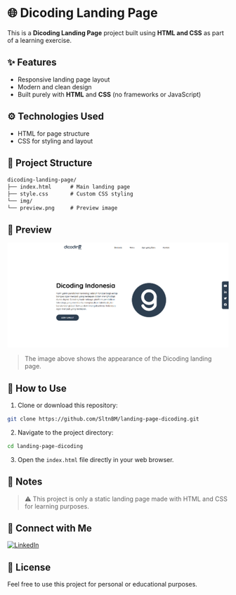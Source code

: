 # 🌐 Dicoding Landing Page
This is a **Dicoding Landing Page** project built using **HTML and CSS** as part of a learning exercise.

## ✨ Features
- Responsive landing page layout
- Modern and clean design
- Built purely with **HTML** and **CSS** (no frameworks or JavaScript)

## ⚙️ Technologies Used
- HTML for page structure
- CSS for styling and layout

## 📁 Project Structure
```plaintext
dicoding-landing-page/
├── index.html      # Main landing page
├── style.css       # Custom CSS styling
└── img/
└── preview.png     # Preview image
```

## 📸 Preview
![Landing Page Preview](img/preview.png)
> The image above shows the appearance of the Dicoding landing page.

## 🚀 How to Use
1. Clone or download this repository:
```bash
git clone https://github.com/SltnBM/landing-page-dicoding.git
```
2. Navigate to the project directory:
```bash
cd landing-page-dicoding
```
3. Open the `index.html` file directly in your web browser.

## 📌 Notes
> ⚠️ This project is only a static landing page made with HTML and CSS for learning purposes.

## 🤝 Connect with Me
[![LinkedIn](https://img.shields.io/badge/LinkedIn-Sultan%20Badra-blue?logo=linkedin&logoColor=white&style=flat-square)](https://www.linkedin.com/in/sultan-badra)

## 📄 License
Feel free to use this project for personal or educational purposes.
